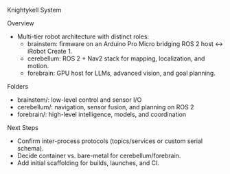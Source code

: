 Knightykell System

Overview
- Multi-tier robot architecture with distinct roles:
  - brainstem: firmware on an Arduino Pro Micro bridging ROS 2 host ↔ iRobot Create 1.
  - cerebellum: ROS 2 + Nav2 stack for mapping, localization, and motion.
  - forebrain: GPU host for LLMs, advanced vision, and goal planning.

Folders
- brainstem/: low-level control and sensor I/O
- cerebellum/: navigation, sensor fusion, and planning on ROS 2
- forebrain/: high-level intelligence, models, and coordination

Next Steps
- Confirm inter-process protocols (topics/services or custom serial schema).
- Decide container vs. bare-metal for cerebellum/forebrain.
- Add initial scaffolding for builds, launches, and CI.
